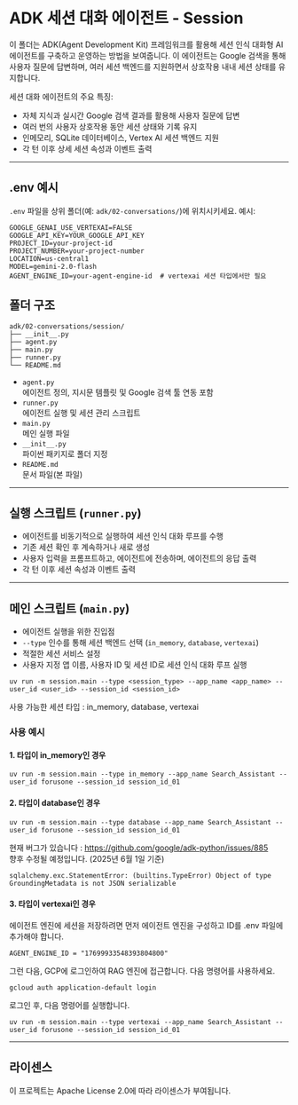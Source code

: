 # ADK 세션 대화 에이전트 - Session

이 폴더는 ADK(Agent Development Kit) 프레임워크를 활용해 세션 인식 대화형 AI 에이전트를 구축하고 운영하는 방법을 보여줍니다. 이 에이전트는 Google 검색을 통해 사용자 질문에 답변하며, 여러 세션 백엔드를 지원하면서 상호작용 내내 세션 상태를 유지합니다.

세션 대화 에이전트의 주요 특징:
- 자체 지식과 실시간 Google 검색 결과를 활용해 사용자 질문에 답변
- 여러 번의 사용자 상호작용 동안 세션 상태와 기록 유지
- 인메모리, SQLite 데이터베이스, Vertex AI 세션 백엔드 지원
- 각 턴 이후 상세 세션 속성과 이벤트 출력

---

## .env 예시

`.env` 파일을 상위 폴더(예: `adk/02-conversations/`)에 위치시키세요. 예시:

```
GOOGLE_GENAI_USE_VERTEXAI=FALSE
GOOGLE_API_KEY=YOUR_GOOGLE_API_KEY
PROJECT_ID=your-project-id
PROJECT_NUMBER=your-project-number
LOCATION=us-central1
MODEL=gemini-2.0-flash
AGENT_ENGINE_ID=your-agent-engine-id  # vertexai 세션 타입에서만 필요
```

## 폴더 구조

```
adk/02-conversations/session/
├── __init__.py
├── agent.py
├── main.py
├── runner.py
└── README.md
```

- `agent.py`  
  에이전트 정의, 지시문 템플릿 및 Google 검색 툴 연동 포함
- `runner.py`  
  에이전트 실행 및 세션 관리 스크립트
- `main.py`  
  메인 실행 파일
- `__init__.py`  
  파이썬 패키지로 폴더 지정
- `README.md`  
  문서 파일(본 파일)

---

## 실행 스크립트 (`runner.py`)

- 에이전트를 비동기적으로 실행하여 세션 인식 대화 루프를 수행
- 기존 세션 확인 후 계속하거나 새로 생성
- 사용자 입력을 프롬프트하고, 에이전트에 전송하며, 에이전트의 응답 출력
- 각 턴 이후 세션 속성과 이벤트 출력

---

## 메인 스크립트 (`main.py`)

- 에이전트 실행을 위한 진입점
- `--type` 인수를 통해 세션 백엔드 선택 (`in_memory`, `database`, `vertexai`)
- 적절한 세션 서비스 설정
- 사용자 지정 앱 이름, 사용자 ID 및 세션 ID로 세션 인식 대화 루프 실행

```
uv run -m session.main --type <session_type> --app_name <app_name> --user_id <user_id> --session_id <session_id>
```
사용 가능한 세션 타입 : in_memory, database, vertexai

### 사용 예시

#### 1. 타입이 in_memory인 경우

```
uv run -m session.main --type in_memory --app_name Search_Assistant --user_id forusone --session_id session_id_01
```
#### 2. 타입이 database인 경우
```
uv run -m session.main --type database --app_name Search_Assistant --user_id forusone --session_id session_id_01
```

현재 버그가 있습니다 : https://github.com/google/adk-python/issues/885  
향후 수정될 예정입니다. (2025년 6월 1일 기준)

```
sqlalchemy.exc.StatementError: (builtins.TypeError) Object of type GroundingMetadata is not JSON serializable
```

#### 3. 타입이 vertexai인 경우
에이전트 엔진에 세션을 저장하려면 먼저 에이전트 엔진을 구성하고 ID를 .env 파일에 추가해야 합니다.
```
AGENT_ENGINE_ID = "17699933548393804800"
```

그런 다음, GCP에 로그인하여 RAG 엔진에 접근합니다. 다음 명령어를 사용하세요.
```
gcloud auth application-default login
```
로그인 후, 다음 명령어를 실행합니다. 

```
uv run -m session.main --type vertexai --app_name Search_Assistant --user_id forusone --session_id session_id_01
```
---

## 라이센스

이 프로젝트는 Apache License 2.0에 따라 라이센스가 부여됩니다.



